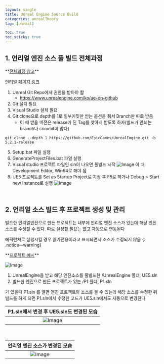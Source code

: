 ```yaml
---
layout: single
title: Unreal Engine Source Build
categories: unrealTheory
tag: [unreal]

toc: true
toc_sticky: true
---
```


## 1. 언리얼 엔진 소스 풀 빌드 전체과정
<div class="notice--danger" markdown="1">
**<u>전체과정 참고</u>** 

[언리얼 페이지 링크](https://dev.epicgames.com/documentation/ko-kr/unreal-engine/downloading-unreal-engine-source-code?application_version=5.2#downloadingthesourcecode)
</div>


1. Unreal Git Repo에서 권한을 받아야 함
	* https://www.unrealengine.com/ko/ue-on-github 
2. Git 설치 필요
3. Visual Studio 설치 필요
4. Git clone으로 depth를 1로 일부커밋만 받는 옵션을 줘서 Branch만 따로 받음
	* 이 때 받을 버전은 release가 된 Tag를 찾아서 받도록 하자(빌드가 안되는 branch나 commit이 많다) 
```
git clone --depth 1 https://github.com/EpicGames/UnrealEngine.git -b 5.2.1-release
```

5. Setup.bat 파일 실행
6. GenerateProjectFiles.bat 파일 실행
7. Visual studio 프로젝트 파일인 sln이 나오면 풀빌드 시작
	![Image](https://github.com/user-attachments/assets/58b09cf7-90d5-4cda-a77b-d5a988fd8355)
	이 때 Development Editor, Win64로 해야 됨
8. UE5 프로젝트를 Set as Startup Project로 지정 후 F5로 하거나 Debug > Start new Instance로 실행
	![Image](https://github.com/user-attachments/assets/66780fed-034a-488f-a568-e2bc64dd56ee)

   
   

## 2. 언리얼 소스 빌드 후 프로젝트 생성 및 관리
빌드한 언리얼엔진으로 만든 프로젝트는 내부에 언리얼 엔진 소스가 있는데 해당 엔진 소스를 수정할 수 있다.
따로 설정할 필요는 없고 자동으로 연동된다

에픽런쳐로 실행시킬 경우 읽기전용이라고 표시되면서 소스가 수정되지 않음
{: .notice--warning} 

<div class="notice--info" markdown="1">
**<u>프로젝트 예시</u>** 

![Image](https://github.com/user-attachments/assets/73e9b302-243e-4d7c-8743-02cb84e624ec)
1. UnrealEngine을 받고 해당 엔진소스를 풀빌드한  /UnrealEngine 폴더, UE5.sln
2. 빌드한 엔진으로 만든 프로젝트가 있는 /P1 폴더, P1.sln
   
가 있을때 P1.sln 를 열면 엔진 프로젝트와 소스를 볼 수 있는데 해당 소스를 수정한 뒤 빌드를 하게 되면
P1.sln에서 수정한 코드가 UE5.sln에서도 자동으로 변경된다

|  P1.sln에서 변경 후 UE5.sln도 변경된 모습  |
| :-----------------------------: |
| ![Image](https://github.com/user-attachments/assets/b821fdd1-be21-4d45-9490-bb5b8fed2df8) |

   

|        언리얼 엔진 소스가 변경된 모습        |
| :-----------------------------: |
| ![Image](https://github.com/user-attachments/assets/f737e8b4-b7e4-419d-847f-e37431e5e057) |

</div>

